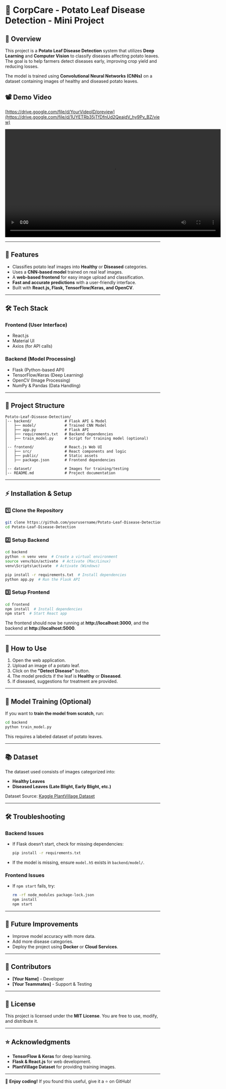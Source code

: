 # 🍃 CorpCare - Potato Leaf Disease Detection - Mini Project

## 📌 Overview
This project is a **Potato Leaf Disease Detection** system that utilizes **Deep Learning** and **Computer Vision** to classify diseases affecting potato leaves. The goal is to help farmers detect diseases early, improving crop yield and reducing losses.

The model is trained using **Convolutional Neural Networks (CNNs)** on a dataset containing images of healthy and diseased potato leaves.

## 📽️ Demo Video
[https://drive.google.com/file/d/YourVideoID/preview](https://drive.google.com/file/d/1UYETRb35jTfDfnUd2QeajdV_hy9Pv_BZ/view)
 

<video width="700" controls>
  <source src="screenshots/demo.mp4" type="video/mp4">
  Your browser does not support the video tag.
</video>

---

## 🚀 Features
- Classifies potato leaf images into **Healthy** or **Diseased** categories.
- Uses a **CNN-based model** trained on real leaf images.
- A **web-based frontend** for easy image upload and classification.
- **Fast and accurate predictions** with a user-friendly interface.
- Built with **React.js, Flask, TensorFlow/Keras, and OpenCV**.

---

## 🛠️ Tech Stack
### **Frontend (User Interface)**
- React.js
- Material UI
- Axios (for API calls)

### **Backend (Model Processing)**
- Flask (Python-based API)
- TensorFlow/Keras (Deep Learning)
- OpenCV (Image Processing)
- NumPy & Pandas (Data Handling)

---

## 📂 Project Structure
```
Potato-Leaf-Disease-Detection/
│-- backend/               # Flask API & Model
│   ├── model/             # Trained CNN Model
│   ├── app.py             # Flask API
│   ├── requirements.txt   # Backend dependencies
│   ├── train_model.py     # Script for training model (optional)
│
│-- frontend/              # React.js Web UI
│   ├── src/               # React components and logic
│   ├── public/            # Static assets
│   ├── package.json       # Frontend dependencies
│
│-- dataset/               # Images for training/testing
│-- README.md              # Project documentation
```

---

## ⚡ Installation & Setup

### **1️⃣ Clone the Repository**
```sh
git clone https://github.com/yourusername/Potato-Leaf-Disease-Detection.git
cd Potato-Leaf-Disease-Detection
```

### **2️⃣ Setup Backend**
```sh
cd backend
python -m venv venv  # Create a virtual environment
source venv/bin/activate  # Activate (Mac/Linux)
venv\Scripts\activate  # Activate (Windows)

pip install -r requirements.txt  # Install dependencies
python app.py  # Run the Flask API
```

### **3️⃣ Setup Frontend**
```sh
cd frontend
npm install  # Install dependencies
npm start  # Start React app
```

The frontend should now be running at **http://localhost:3000**, and the backend at **http://localhost:5000**.

---

## 🎯 How to Use
1. Open the web application.
2. Upload an image of a potato leaf.
3. Click on the **"Detect Disease"** button.
4. The model predicts if the leaf is **Healthy** or **Diseased**.
5. If diseased, suggestions for treatment are provided.

---

## 🧪 Model Training (Optional)
If you want to **train the model from scratch**, run:
```sh
cd backend
python train_model.py
```
This requires a labeled dataset of potato leaves.

---

## 📚 Dataset
The dataset used consists of images categorized into:
- **Healthy Leaves**
- **Diseased Leaves (Late Blight, Early Blight, etc.)**

Dataset Source: [Kaggle PlantVillage Dataset](https://www.kaggle.com/datasets)

---

## 🛠️ Troubleshooting
### **Backend Issues**
- If Flask doesn’t start, check for missing dependencies:
  ```sh
  pip install -r requirements.txt
  ```
- If the model is missing, ensure `model.h5` exists in `backend/model/`.

### **Frontend Issues**
- If `npm start` fails, try:
  ```sh
  rm -rf node_modules package-lock.json
  npm install
  npm start
  ```

---

## 📌 Future Improvements
- Improve model accuracy with more data.
- Add more disease categories.
- Deploy the project using **Docker** or **Cloud Services**.

---

## 🙌 Contributors
- **[Your Name]** - Developer
- **[Your Teammates]** - Support & Testing

---

## 📜 License
This project is licensed under the **MIT License**. You are free to use, modify, and distribute it.

---

## ⭐ Acknowledgments
- **TensorFlow & Keras** for deep learning.
- **Flask & React.js** for web development.
- **PlantVillage Dataset** for providing training images.

---

🚀 **Enjoy coding!** If you found this useful, give it a ⭐ on GitHub!
```
